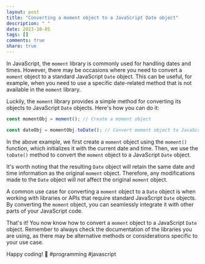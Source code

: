 ```yaml
---
layout: post
title: "Converting a moment object to a JavaScript Date object"
description: " "
date: 2023-10-05
tags: []
comments: true
share: true
---
```


In JavaScript, the `moment` library is commonly used for handling dates and times. However, there may be occasions where you need to convert a `moment` object to a standard JavaScript `Date` object. This can be useful, for example, when you need to use a specific date-related method that is not available in the `moment` library.

Luckily, the `moment` library provides a simple method for converting its objects to JavaScript `Date` objects. Here's how you can do it:

```javascript
const momentObj = moment(); // Create a moment object

const dateObj = momentObj.toDate(); // Convert moment object to JavaScript Date object
```

In the above example, we first create a `moment` object using the `moment()` function, which initializes it with the current date and time. Then, we use the `toDate()` method to convert the `moment` object to a JavaScript `Date` object.

It's worth noting that the resulting `Date` object will retain the same date and time information as the original `moment` object. Therefore, any modifications made to the `Date` object will not affect the original `moment` object.

A common use case for converting a `moment` object to a `Date` object is when working with libraries or APIs that require standard JavaScript `Date` objects. By converting the `moment` object, you can seamlessly integrate it with other parts of your JavaScript code.

That's it! You now know how to convert a `moment` object to a JavaScript `Date` object. Remember to always check the documentation of the libraries you are using, as there may be alternative methods or considerations specific to your use case.

Happy coding! 🚀 #programming #javascript